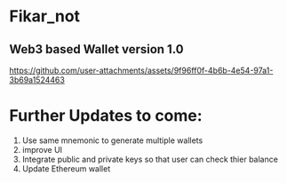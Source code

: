 # Fikar_not

## Web3 based Wallet version 1.0

https://github.com/user-attachments/assets/9f96ff0f-4b6b-4e54-97a1-3b69a1524463

# Further Updates to come:

1. Use same mnemonic to generate multiple wallets
2. improve UI
3. Integrate public and private keys so that user can check thier balance
4. Update Ethereum wallet

